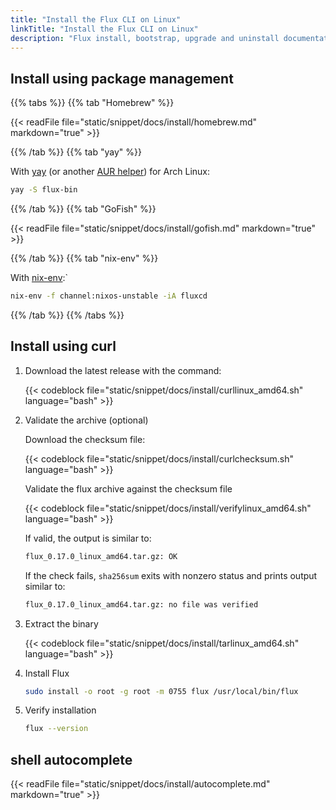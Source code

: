 ```yaml
---
title: "Install the Flux CLI on Linux"
linkTitle: "Install the Flux CLI on Linux"
description: "Flux install, bootstrap, upgrade and uninstall documentation."
---
```


## Install using package management

{{% tabs %}}
{{% tab "Homebrew" %}}

  {{< readFile file="static/snippet/docs/install/homebrew.md" markdown="true" >}}

{{% /tab %}}
{{% tab "yay" %}}

With [yay](https://github.com/Jguer/yay) (or another [AUR helper](https://wiki.archlinux.org/title/AUR_helpers)) for Arch Linux:

```sh
yay -S flux-bin
```

{{% /tab %}}
{{% tab "GoFish" %}}

  {{< readFile file="static/snippet/docs/install/gofish.md" markdown="true" >}}

{{% /tab %}}
{{% tab "nix-env" %}}

With [nix-env](https://nixos.org/manual/nix/unstable/command-ref/nix-env.html):`

```sh
nix-env -f channel:nixos-unstable -iA fluxcd
```

{{% /tab %}}
{{% /tabs %}}

## Install using curl

1. Download the latest release with the command:

    {{< codeblock file="static/snippet/docs/install/curllinux_amd64.sh" language="bash" >}}

2. Validate the archive (optional)

    Download the checksum file:

    {{< codeblock file="static/snippet/docs/install/curlchecksum.sh" language="bash" >}}

    Validate the flux archive against the checksum file

    {{< codeblock file="static/snippet/docs/install/verifylinux_amd64.sh" language="bash" >}}

    If valid, the output is similar to:

    ```bash
    flux_0.17.0_linux_amd64.tar.gz: OK
    ```

    If the check fails, ``sha256sum`` exits with nonzero status and prints output similar to:

    ```bash
    flux_0.17.0_linux_amd64.tar.gz: no file was verified
    ```

3. Extract the binary

    {{< codeblock file="static/snippet/docs/install/tarlinux_amd64.sh" language="bash" >}}

4. Install Flux

    ```bash
    sudo install -o root -g root -m 0755 flux /usr/local/bin/flux
    ```

5. Verify installation

    ```bash
    flux --version
    ```

## shell autocomplete

{{< readFile file="static/snippet/docs/install/autocomplete.md" markdown="true" >}}
